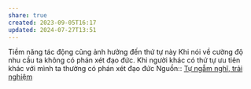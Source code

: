 ```yaml
---
share: true
created: 2023-09-05T16:17
updated: 2024-07-27T13:51
---
```


Tiềm năng tác động cũng ảnh hưởng đến thứ tự này
Khi nói về cường độ nhu cầu ta không có phán xét đạo đức. Khi người khác có thứ tự ưu tiên khác với mình ta thường có phán xét đạo đức
Nguồn:: [Tự ngẫm nghĩ, trải nghiệm](../../%CE%9E%20Ngu%E1%BB%93n/T%E1%BB%B1%20ng%E1%BA%ABm%20ngh%C4%A9,%20tr%E1%BA%A3i%20nghi%E1%BB%87m.md)
